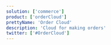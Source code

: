 ```yaml
---
solution: ['commerce']
product: ['orderCloud']
prettyName: 'Order Cloud'
description: 'Cloud for making orders'
twitter: ['#OrderCloud']
---
```

